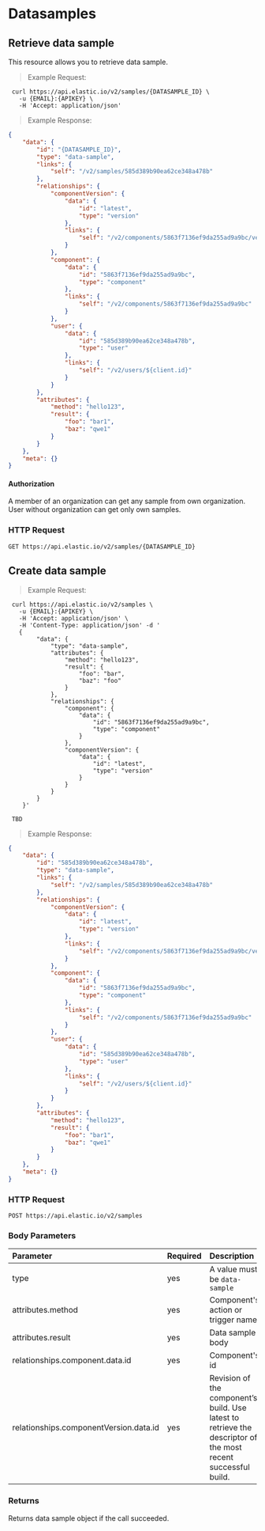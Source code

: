 # Datasamples

## Retrieve data sample
This resource allows you to retrieve data sample.

> Example Request:

```shell
 curl https://api.elastic.io/v2/samples/{DATASAMPLE_ID} \
   -u {EMAIL}:{APIKEY} \
   -H 'Accept: application/json'
```

> Example Response:

```json
{
    "data": {
        "id": "{DATASAMPLE_ID}",
        "type": "data-sample",
        "links": {
            "self": "/v2/samples/585d389b90ea62ce348a478b"
        },
        "relationships": {
            "componentVersion": {
                "data": {
                    "id": "latest",
                    "type": "version"
                },
                "links": {
                    "self": "/v2/components/5863f7136ef9da255ad9a9bc/versions/latest"
                }
            },
            "component": {
                "data": {
                    "id": "5863f7136ef9da255ad9a9bc",
                    "type": "component"
                },
                "links": {
                    "self": "/v2/components/5863f7136ef9da255ad9a9bc"
                }
            },
            "user": {
                "data": {
                    "id": "585d389b90ea62ce348a478b",
                    "type": "user"
                },
                "links": {
                    "self": "/v2/users/${client.id}"
                }
            }
        },
        "attributes": {
            "method": "hello123",
            "result": {
                "foo": "bar1",
                "baz": "qwe1"
            }
        }
    },
    "meta": {}
}
```

#### Authorization

A member of an organization can get any sample from own organization. User without organization can get only own samples.

### HTTP Request

``GET https://api.elastic.io/v2/samples/{DATASAMPLE_ID}``































## Create data sample

> Example Request:

```shell
 curl https://api.elastic.io/v2/samples \
   -u {EMAIL}:{APIKEY} \
   -H 'Accept: application/json' \
   -H 'Content-Type: application/json' -d '
   {
        "data": {
            "type": "data-sample",
            "attributes": {
                "method": "hello123",
                "result": {
                    "foo": "bar",
                    "baz": "foo"
                }
            },
            "relationships": {
                "component": {
                    "data": {
                        "id": "5863f7136ef9da255ad9a9bc",
                        "type": "component"
                    }
                },
                "componentVersion": {
                    "data": {
                        "id": "latest",
                        "type": "version"
                    }
                }
            }
        }
    }'
```

```
 TBD
```

> Example Response:

```json
{
    "data": {
        "id": "585d389b90ea62ce348a478b",
        "type": "data-sample",
        "links": {
            "self": "/v2/samples/585d389b90ea62ce348a478b"
        },
        "relationships": {
            "componentVersion": {
                "data": {
                    "id": "latest",
                    "type": "version"
                },
                "links": {
                    "self": "/v2/components/5863f7136ef9da255ad9a9bc/versions/latest"
                }
            },
            "component": {
                "data": {
                    "id": "5863f7136ef9da255ad9a9bc",
                    "type": "component"
                },
                "links": {
                    "self": "/v2/components/5863f7136ef9da255ad9a9bc"
                }
            },
            "user": {
                "data": {
                    "id": "585d389b90ea62ce348a478b",
                    "type": "user"
                },
                "links": {
                    "self": "/v2/users/${client.id}"
                }
            }
        },
        "attributes": {
            "method": "hello123",
            "result": {
                "foo": "bar1",
                "baz": "qwe1"
            }
        }
    },
    "meta": {}
}
```

### HTTP Request

``POST https://api.elastic.io/v2/samples``


### Body Parameters

| Parameter | Required | Description |
| :--- | :--- | :--- |
| type | yes | A value must be ``data-sample`` |
| attributes.method | yes | Component's action or trigger name. |
| attributes.result | yes | Data sample body |
| relationships.component.data.id | yes | Component's id |
| relationships.componentVersion.data.id | yes | Revision of the component’s build. Use latest to retrieve the descriptor of the most recent successful build. |

### Returns

Returns data sample object if the call succeeded.
